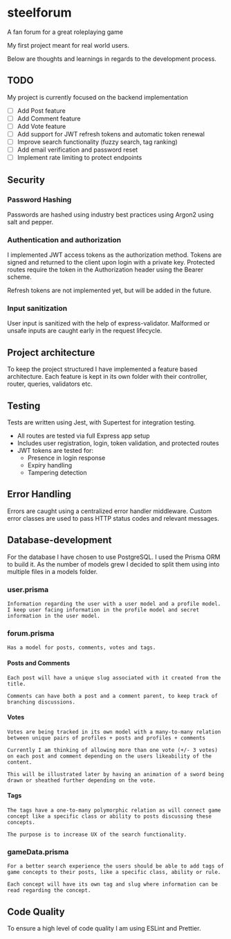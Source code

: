 # steelforum
A fan forum for a great roleplaying game

My first project meant for real world users.

Below are thoughts and learnings in regards to the development process.

## TODO
My project is currently focused on the backend implementation

- [ ] Add Post feature
- [ ] Add Comment feature
- [ ] Add Vote feature
- [ ] Add support for JWT refresh tokens and automatic token renewal
- [ ] Improve search functionality (fuzzy search, tag ranking)
- [ ] Add email verification and password reset
- [ ] Implement rate limiting to protect endpoints

## Security 

### Password Hashing
Passwords are hashed using industry best practices using Argon2 using salt and pepper.

### Authentication and authorization
I implemented JWT access tokens as the authorization method. Tokens are signed and returned to the client upon login with a private key. Protected routes require the token in the Authorization header using the Bearer scheme.

Refresh tokens are not implemented yet, but will be added in the future.

### Input sanitization
User input is sanitized with the help of express-validator. Malformed or unsafe inputs are caught early in the request lifecycle.

## Project architecture
To keep the project structured I have implemented a feature based architecture. Each feature is kept in its own folder with their controller, router, queries, validators etc.

## Testing
Tests are written using Jest, with Supertest for integration testing.

- All routes are tested via full Express app setup
- Includes user registration, login, token validation, and protected routes
- JWT tokens are tested for:
  - Presence in login response
  - Expiry handling
  - Tampering detection

## Error Handling
Errors are caught using a centralized error handler middleware. Custom error classes are used to pass HTTP status codes and relevant messages.

## Database-development
For the database I have chosen to use PostgreSQL. I used the Prisma ORM to build it. As the number of models grew I decided to split them using into multiple files in a models folder.

### user.prisma
    Information regarding the user with a user model and a profile model.
    I keep user facing information in the profile model and secret information in the user model.

### forum.prisma
    Has a model for posts, comments, votes and tags.

#### Posts and Comments
    Each post will have a unique slug associated with it created from the title.

    Comments can have both a post and a comment parent, to keep track of branching discussions. 

#### Votes
    Votes are being tracked in its own model with a many-to-many relation between unique pairs of profiles + posts and profiles + comments

    Currently I am thinking of allowing more than one vote (+/- 3 votes) on each post and comment depending on the users likeability of the content.

    This will be illustrated later by having an animation of a sword being drawn or sheathed further depending on the vote.

#### Tags
    The tags have a one-to-many polymorphic relation as will connect game concept like a specific class or ability to posts discussing these concepts.

    The purpose is to increase UX of the search functionality.  
    
### gameData.prisma
    For a better search experience the users should be able to add tags of game concepts to their posts, like a specific class, ability or rule.
    
    Each concept will have its own tag and slug where information can be read regarding the concept.

## Code Quality
To ensure a high level of code quality I am using ESLint and Prettier.